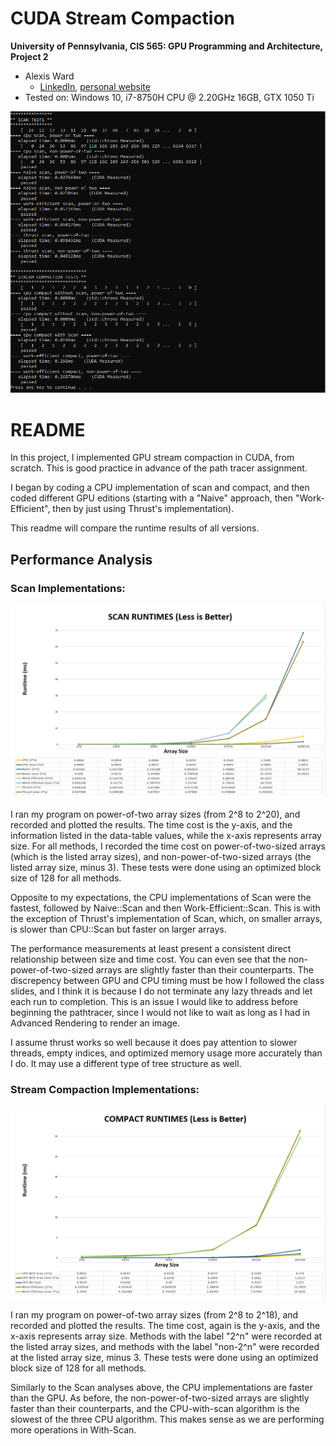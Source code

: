 CUDA Stream Compaction
======================

**University of Pennsylvania, CIS 565: GPU Programming and Architecture, Project 2**

* Alexis Ward
  * [LinkedIn](https://www.linkedin.com/in/alexis-ward47/), [personal website](https://www.alexis-ward.tech/)
* Tested on: Windows 10, i7-8750H CPU @ 2.20GHz 16GB, GTX 1050 Ti 

![](img/scan_tests_output.png)

# README

In this project, I implemented GPU stream compaction in CUDA, from scratch. This is good practice in advance of the path tracer assignment.

I began by coding a CPU implementation of scan and compact, and then coded different GPU editions (starting with a "Naive" approach, then "Work-Efficient", then by just using Thrust's implementation).

This readme will compare the runtime results of all versions.


## Performance Analysis

### Scan Implementations:

![](img/scan.png)

I ran my program on power-of-two array sizes (from 2^8 to 2^20), and recorded and plotted the results. The time cost is the y-axis, and the information listed in the data-table values, while the x-axis represents array size. For all methods, I recorded the time cost on power-of-two-sized arrays (which is the listed array sizes), and non-power-of-two-sized arrays (the listed array size, minus 3). These tests were done using an optimized block size of 128 for all methods.

Opposite to my expectations, the CPU implementations of Scan were the fastest, followed by Naive::Scan and then Work-Efficient::Scan. This is with the exception of Thrust's implementation of Scan, which, on smaller arrays, is slower than CPU::Scan but faster on larger arrays. 

The performance measurements at least present a consistent direct relationship between size and time cost. You can even see that the non-power-of-two-sized arrays are slightly faster than their counterparts. The discrepency between GPU and CPU timing must be how I followed the class slides, and I think it is because I do not terminate any lazy threads and let each run to completion. This is an issue I would like to address before beginning the pathtracer, since I would not like to wait as long as I had in Advanced Rendering to render an image.

I assume thrust works so well because it does pay attention to slower threads, empty indices, and optimized memory usage more accurately than I do. It may use a different type of tree structure as well.

### Stream Compaction Implementations:

![](img/compact.png)

I ran my program on power-of-two array sizes (from 2^8 to 2^18), and recorded and plotted the results. The time cost, again is the y-axis, and the x-axis represents array size. Methods with the label "2^n" were recorded at the listed array sizes, and methods with the label "non-2^n" were recorded at the listed array size, minus 3. These tests were done using an optimized block size of 128 for all methods.

Similarly to the Scan analyses above, the CPU implementations are faster than the GPU. As before, the non-power-of-two-sized arrays are slightly faster than their counterparts, and the CPU-with-scan algorithm is the slowest of the three CPU algorithm. This makes sense as we are performing more operations in With-Scan.